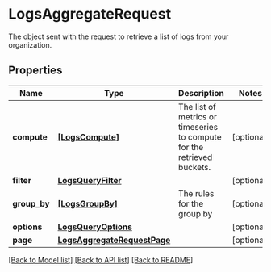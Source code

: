 # LogsAggregateRequest

The object sent with the request to retrieve a list of logs from your organization.

## Properties
Name | Type | Description | Notes
------------ | ------------- | ------------- | -------------
**compute** | [**[LogsCompute]**](LogsCompute.md) | The list of metrics or timeseries to compute for the retrieved buckets. | [optional] 
**filter** | [**LogsQueryFilter**](LogsQueryFilter.md) |  | [optional] 
**group_by** | [**[LogsGroupBy]**](LogsGroupBy.md) | The rules for the group by | [optional] 
**options** | [**LogsQueryOptions**](LogsQueryOptions.md) |  | [optional] 
**page** | [**LogsAggregateRequestPage**](LogsAggregateRequestPage.md) |  | [optional] 

[[Back to Model list]](README.md#documentation-for-models) [[Back to API list]](README.md#documentation-for-api-endpoints) [[Back to README]](README.md)


